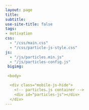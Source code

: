 ```yaml
---
layout: page
title: 
subtitle: 
use-site-title: false
tags:
- motivation
css:
  - "/css/main.css"
  - "/css/particle-js-style.css"
js:
  - "/js/particles.min.js"
  - "/js/particles-config.js"
 bigimg:
 
 <body>

  <div class="mobile-js-hide">
    <!-- particles.js container -->
    <div id="particles-js"></div>
  </div>
---
```














































































































































